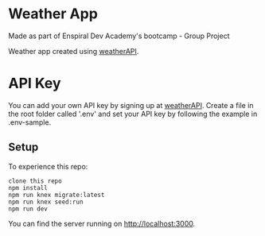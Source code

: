 # Weather App
Made as part of Enspiral Dev Academy's bootcamp - Group Project

Weather app created using [weatherAPI](https://www.weatherapi.com/).

# API Key
You can add your own API key by signing up at [weatherAPI](https://www.weatherapi.com/signup.aspx). Create a file in the root folder called '.env' and set your API key by following the example in .env-sample.

## Setup

To experience this repo:

```
clone this repo
npm install
npm run knex migrate:latest
npm run knex seed:run
npm run dev
```
You can find the server running on [http://localhost:3000](http://localhost:3000).
